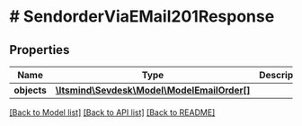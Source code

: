 # # SendorderViaEMail201Response

## Properties

Name | Type | Description | Notes
------------ | ------------- | ------------- | -------------
**objects** | [**\Itsmind\\Sevdesk\Model\ModelEmailOrder[]**](ModelEmailOrder.md) |  | [optional]

[[Back to Model list]](../../README.md#models) [[Back to API list]](../../README.md#endpoints) [[Back to README]](../../README.md)
